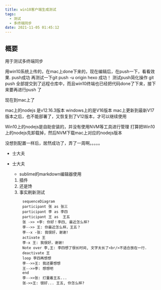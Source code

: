 ```yaml
---
title: win10客户端生成测试
tags:
  - 测试
  - 多终端同步
date: 2021-11-05 01:45:12
---
```

## 概要
用于测试多终端同步

用win10系统上传的，在mac上done下来的，现在编辑后，在push一下，看看效果.
push成功  再测试一下git push -u origin hexo    成功！
测试push简化操作   git push 
全部提交到了远程仓库中，而且win10终端也已经把代码done了下来，接下来要再进行push 了

现在到mac上了

mac上的nodejs 是v12.16.3版本
windows上的是V16版本
mac上更新到最新V17版本之后，也不能部署了，又恢复到了V12版本，才可以继续使用

Win10上的nodejs是自助安装的，并没有使用NVM等工具进行管理
打算把Win10上的nodejs先卸载掉，然后NVM下载mac上对应的nodejs版本

没想到配置一样后，居然成功了，弄了一周啊。。。。。

* 士大夫

* 士大夫
	- sublime的markdown编辑器使用
	1. 插件
	2. 还是馋
	3. 事实刷新测试
	

```mermaid
	    sequenceDiagram
	    participant 张 as 张三
	    participant 李 as 李四
	    participant 王 as  王五   
	    张 ->> +李: 你好！李四, 最近怎么样?
	    李-->> 王: 你最近怎么样，王五？
	    李--x -张: 我很好，谢谢!
	    activate 王
	    李-x 王: 我很好，谢谢!   
	    Note over 李,王: 李四想了很长时间, 文字太长了<br/>不适合放在一行.
	    deactivate 王
	    loop 李四再想想
	    李-->>王: 我还要想想
	    王-->>李: 想想吧
	    end
	    李-->>张: 打量着王五...
	    张->>王: 很好... 王五, 你怎么样?
```
